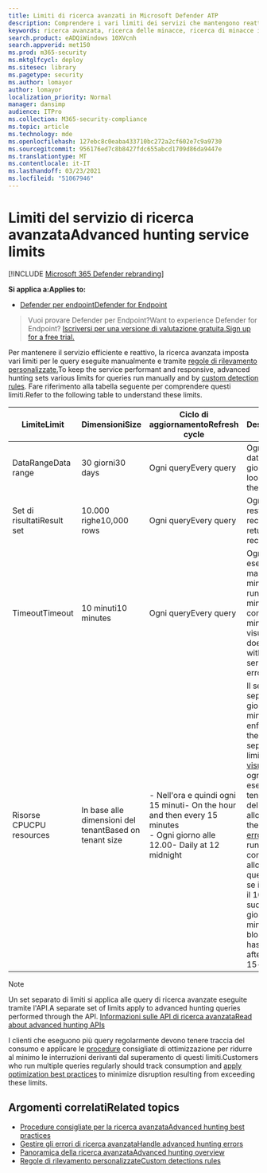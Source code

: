 ```yaml
---
title: Limiti di ricerca avanzati in Microsoft Defender ATP
description: Comprendere i vari limiti dei servizi che mantengono reattivo il servizio di ricerca avanzato
keywords: ricerca avanzata, ricerca delle minacce, ricerca di minacce informatiche, mdatp, microsoft defender atp, wdatp, ricerca, query, telemetria, schema, kusto, limite CPU, limite di query, risorse, risultati massimi
search.product: eADQiWindows 10XVcnh
search.appverid: met150
ms.prod: m365-security
ms.mktglfcycl: deploy
ms.sitesec: library
ms.pagetype: security
ms.author: lomayor
author: lomayor
localization_priority: Normal
manager: dansimp
audience: ITPro
ms.collection: M365-security-compliance
ms.topic: article
ms.technology: mde
ms.openlocfilehash: 127ebc8c0eaba433710bc272a2cf602e7c9a9730
ms.sourcegitcommit: 956176ed7c8b8427fdc655abcd1709d86da9447e
ms.translationtype: MT
ms.contentlocale: it-IT
ms.lasthandoff: 03/23/2021
ms.locfileid: "51067946"
---
```

# <a name="advanced-hunting-service-limits"></a><span data-ttu-id="a4fe4-104">Limiti del servizio di ricerca avanzata</span><span class="sxs-lookup"><span data-stu-id="a4fe4-104">Advanced hunting service limits</span></span>

[!INCLUDE [Microsoft 365 Defender rebranding](../../includes/microsoft-defender.md)]

<span data-ttu-id="a4fe4-105">**Si applica a:**</span><span class="sxs-lookup"><span data-stu-id="a4fe4-105">**Applies to:**</span></span>
- [<span data-ttu-id="a4fe4-106">Defender per endpoint</span><span class="sxs-lookup"><span data-stu-id="a4fe4-106">Defender for Endpoint</span></span>](https://go.microsoft.com/fwlink/?linkid=2154037)

><span data-ttu-id="a4fe4-107">Vuoi provare Defender per Endpoint?</span><span class="sxs-lookup"><span data-stu-id="a4fe4-107">Want to experience Defender for Endpoint?</span></span> [<span data-ttu-id="a4fe4-108">Iscriversi per una versione di valutazione gratuita.</span><span class="sxs-lookup"><span data-stu-id="a4fe4-108">Sign up for a free trial.</span></span>](https://www.microsoft.com/microsoft-365/windows/microsoft-defender-atp?ocid=docs-wdatp-advancedhunting-abovefoldlink)

<span data-ttu-id="a4fe4-109">Per mantenere il servizio efficiente e reattivo, la ricerca avanzata imposta vari limiti per le query eseguite manualmente e tramite [regole di rilevamento personalizzate.](custom-detection-rules.md)</span><span class="sxs-lookup"><span data-stu-id="a4fe4-109">To keep the service performant and responsive, advanced hunting sets various limits for queries run manually and by [custom detection rules](custom-detection-rules.md).</span></span> <span data-ttu-id="a4fe4-110">Fare riferimento alla tabella seguente per comprendere questi limiti.</span><span class="sxs-lookup"><span data-stu-id="a4fe4-110">Refer to the following table to understand these limits.</span></span>

| <span data-ttu-id="a4fe4-111">Limite</span><span class="sxs-lookup"><span data-stu-id="a4fe4-111">Limit</span></span> | <span data-ttu-id="a4fe4-112">Dimensioni</span><span class="sxs-lookup"><span data-stu-id="a4fe4-112">Size</span></span> | <span data-ttu-id="a4fe4-113">Ciclo di aggiornamento</span><span class="sxs-lookup"><span data-stu-id="a4fe4-113">Refresh cycle</span></span> | <span data-ttu-id="a4fe4-114">Descrizione</span><span class="sxs-lookup"><span data-stu-id="a4fe4-114">Description</span></span> |
|--|--|--|--|
| <span data-ttu-id="a4fe4-115">DataRange</span><span class="sxs-lookup"><span data-stu-id="a4fe4-115">Data range</span></span> | <span data-ttu-id="a4fe4-116">30 giorni</span><span class="sxs-lookup"><span data-stu-id="a4fe4-116">30 days</span></span> | <span data-ttu-id="a4fe4-117">Ogni query</span><span class="sxs-lookup"><span data-stu-id="a4fe4-117">Every query</span></span> | <span data-ttu-id="a4fe4-118">Ogni query può cercare dati fino agli ultimi 30 giorni.</span><span class="sxs-lookup"><span data-stu-id="a4fe4-118">Each query can look up data from up to the past 30 days.</span></span> |
| <span data-ttu-id="a4fe4-119">Set di risultati</span><span class="sxs-lookup"><span data-stu-id="a4fe4-119">Result set</span></span> | <span data-ttu-id="a4fe4-120">10.000 righe</span><span class="sxs-lookup"><span data-stu-id="a4fe4-120">10,000 rows</span></span> | <span data-ttu-id="a4fe4-121">Ogni query</span><span class="sxs-lookup"><span data-stu-id="a4fe4-121">Every query</span></span> | <span data-ttu-id="a4fe4-122">Ogni query può restituire fino a 10.000 record.</span><span class="sxs-lookup"><span data-stu-id="a4fe4-122">Each query can return up to 10,000 records.</span></span> |
| <span data-ttu-id="a4fe4-123">Timeout</span><span class="sxs-lookup"><span data-stu-id="a4fe4-123">Timeout</span></span> | <span data-ttu-id="a4fe4-124">10 minuti</span><span class="sxs-lookup"><span data-stu-id="a4fe4-124">10 minutes</span></span> | <span data-ttu-id="a4fe4-125">Ogni query</span><span class="sxs-lookup"><span data-stu-id="a4fe4-125">Every query</span></span> | <span data-ttu-id="a4fe4-126">Ogni query può essere eseguita per un massimo di 10 minuti.</span><span class="sxs-lookup"><span data-stu-id="a4fe4-126">Each query can run for up to 10 minutes.</span></span> <span data-ttu-id="a4fe4-127">Se non viene completato entro 10 minuti, il servizio visualizza un errore.</span><span class="sxs-lookup"><span data-stu-id="a4fe4-127">If it does not complete within 10 minutes, the service displays an error.</span></span>
| <span data-ttu-id="a4fe4-128">Risorse CPU</span><span class="sxs-lookup"><span data-stu-id="a4fe4-128">CPU resources</span></span> | <span data-ttu-id="a4fe4-129">In base alle dimensioni del tenant</span><span class="sxs-lookup"><span data-stu-id="a4fe4-129">Based on tenant size</span></span> | <span data-ttu-id="a4fe4-130">- Nell'ora e quindi ogni 15 minuti</span><span class="sxs-lookup"><span data-stu-id="a4fe4-130">- On the hour and then every 15 minutes</span></span><br><span data-ttu-id="a4fe4-131">- Ogni giorno alle 12.00</span><span class="sxs-lookup"><span data-stu-id="a4fe4-131">- Daily at 12 midnight</span></span> | <span data-ttu-id="a4fe4-132">Il servizio applica separatamente il limite giornaliero e di 15 minuti.</span><span class="sxs-lookup"><span data-stu-id="a4fe4-132">The service enforces the daily and the 15-minute limit separately.</span></span> <span data-ttu-id="a4fe4-133">Per ogni limite, il [portale visualizza](advanced-hunting-errors.md) un errore ogni volta che viene eseguita una query e il tenant ha utilizzato più del 10% delle risorse allocate.</span><span class="sxs-lookup"><span data-stu-id="a4fe4-133">For each limit, the [portal displays an error](advanced-hunting-errors.md) whenever a query runs and the tenant has consumed over 10% of allocated resources.</span></span> <span data-ttu-id="a4fe4-134">Le query vengono bloccate se il tenant ha raggiunto il 100% fino al successivo ciclo giornaliero o di 15 minuti.</span><span class="sxs-lookup"><span data-stu-id="a4fe4-134">Queries are blocked if the tenant has reached 100% until after the next daily or 15-minute cycle.</span></span> |

>[!NOTE] 
><span data-ttu-id="a4fe4-135">Un set separato di limiti si applica alle query di ricerca avanzate eseguite tramite l'API.</span><span class="sxs-lookup"><span data-stu-id="a4fe4-135">A separate set of limits apply to advanced hunting queries performed through the API.</span></span> [<span data-ttu-id="a4fe4-136">Informazioni sulle API di ricerca avanzata</span><span class="sxs-lookup"><span data-stu-id="a4fe4-136">Read about advanced hunting APIs</span></span>](run-advanced-query-api.md)

<span data-ttu-id="a4fe4-137">I clienti che eseguono più query regolarmente devono tenere traccia del consumo e applicare le [procedure](advanced-hunting-best-practices.md) consigliate di ottimizzazione per ridurre al minimo le interruzioni derivanti dal superamento di questi limiti.</span><span class="sxs-lookup"><span data-stu-id="a4fe4-137">Customers who run multiple queries regularly should track consumption and [apply optimization best practices](advanced-hunting-best-practices.md) to minimize disruption resulting from exceeding these limits.</span></span>

## <a name="related-topics"></a><span data-ttu-id="a4fe4-138">Argomenti correlati</span><span class="sxs-lookup"><span data-stu-id="a4fe4-138">Related topics</span></span>

- [<span data-ttu-id="a4fe4-139">Procedure consigliate per la ricerca avanzata</span><span class="sxs-lookup"><span data-stu-id="a4fe4-139">Advanced hunting best practices</span></span>](advanced-hunting-best-practices.md)
- [<span data-ttu-id="a4fe4-140">Gestire gli errori di ricerca avanzata</span><span class="sxs-lookup"><span data-stu-id="a4fe4-140">Handle advanced hunting errors</span></span>](advanced-hunting-errors.md)
- [<span data-ttu-id="a4fe4-141">Panoramica della ricerca avanzata</span><span class="sxs-lookup"><span data-stu-id="a4fe4-141">Advanced hunting overview</span></span>](advanced-hunting-overview.md)
- [<span data-ttu-id="a4fe4-142">Regole di rilevamento personalizzate</span><span class="sxs-lookup"><span data-stu-id="a4fe4-142">Custom detections rules</span></span>](custom-detection-rules.md)

